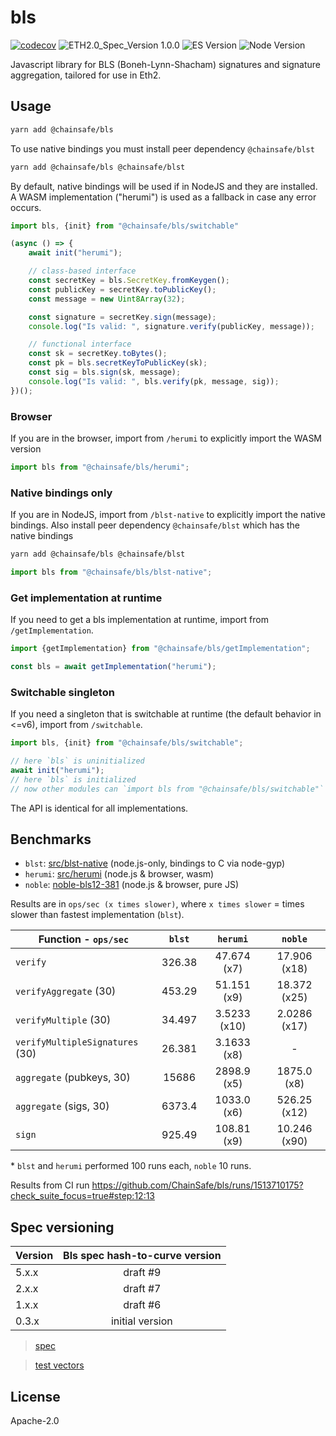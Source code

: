 # bls

[![codecov](https://codecov.io/gh/ChainSafe/lodestar/branch/master/graph/badge.svg)](https://codecov.io/gh/ChainSafe/lodestar)
![ETH2.0_Spec_Version 1.0.0](https://img.shields.io/badge/ETH2.0_Spec_Version-1.0.0-2e86c1.svg)
![ES Version](https://img.shields.io/badge/ES-2022-yellow)
![Node Version](https://img.shields.io/badge/node-14.8-green)

Javascript library for BLS (Boneh-Lynn-Shacham) signatures and signature aggregation, tailored for use in Eth2.

## Usage

```bash
yarn add @chainsafe/bls
```

To use native bindings you must install peer dependency `@chainsafe/blst`

```bash
yarn add @chainsafe/bls @chainsafe/blst
```

By default, native bindings will be used if in NodeJS and they are installed. A WASM implementation ("herumi") is used as a fallback in case any error occurs.

```ts
import bls, {init} from "@chainsafe/bls/switchable"

(async () => {
    await init("herumi");

    // class-based interface
    const secretKey = bls.SecretKey.fromKeygen();
    const publicKey = secretKey.toPublicKey();
    const message = new Uint8Array(32);

    const signature = secretKey.sign(message);
    console.log("Is valid: ", signature.verify(publicKey, message));

    // functional interface
    const sk = secretKey.toBytes();
    const pk = bls.secretKeyToPublicKey(sk);
    const sig = bls.sign(sk, message);
    console.log("Is valid: ", bls.verify(pk, message, sig));
})();
```

### Browser

If you are in the browser, import from `/herumi` to explicitly import the WASM version

```ts
import bls from "@chainsafe/bls/herumi";
```

### Native bindings only

If you are in NodeJS, import from `/blst-native` to explicitly import the native bindings. Also install peer dependency `@chainsafe/blst` which has the native bindings

```bash
yarn add @chainsafe/bls @chainsafe/blst
```

```ts
import bls from "@chainsafe/bls/blst-native";
```

### Get implementation at runtime

If you need to get a bls implementation at runtime, import from `/getImplementation`.

```ts
import {getImplementation} from "@chainsafe/bls/getImplementation";

const bls = await getImplementation("herumi");
```

### Switchable singleton

If you need a singleton that is switchable at runtime (the default behavior in <=v6), import from `/switchable`.

```ts
import bls, {init} from "@chainsafe/bls/switchable";

// here `bls` is uninitialized
await init("herumi");
// here `bls` is initialized
// now other modules can `import bls from "@chainsafe/bls/switchable"` and it will be initialized
```

The API is identical for all implementations.

## Benchmarks

- `blst`: [src/blst-native](src/blst-native) (node.js-only, bindings to C via node-gyp)
- `herumi`: [src/herumi](src/herumi) (node.js & browser, wasm)
- `noble`: [noble-bls12-381](https://github.com/paulmillr/noble-bls12-381) (node.js & browser, pure JS)

Results are in `ops/sec (x times slower)`, where `x times slower` = times slower than fastest implementation (`blst`).

| Function - `ops/sec`             | `blst` |   `herumi`   |   `noble`   |
| -------------------------------- | :----: | :----------: | :-----------: |
| `verify`                         | 326.38 | 47.674 (x7)  | 17.906 (x18)  |
| `verifyAggregate` (30)           | 453.29 | 51.151 (x9)  | 18.372 (x25)  |
| `verifyMultiple` (30)            | 34.497 | 3.5233 (x10) | 2.0286 (x17)  |
| `verifyMultipleSignatures` (30)  | 26.381 | 3.1633 (x8)  | -             |
| `aggregate` (pubkeys, 30)        | 15686  | 2898.9 (x5)  | 1875.0 (x8)   |
| `aggregate` (sigs, 30)           | 6373.4 | 1033.0 (x6)  | 526.25 (x12)  |
| `sign`                           | 925.49 | 108.81 (x9)  | 10.246 (x90)  |

\* `blst` and `herumi` performed 100 runs each, `noble` 10 runs.

Results from CI run https://github.com/ChainSafe/bls/runs/1513710175?check_suite_focus=true#step:12:13

## Spec versioning

| Version | Bls spec hash-to-curve version |
| ------- | :----------------------------: |
| 5.x.x   |            draft #9            |
| 2.x.x   |            draft #7            |
| 1.x.x   |            draft #6            |
| 0.3.x   |        initial version         |

> [spec](https://github.com/ethereum/eth2.0-specs/blob/v1.0.0/specs/phase0/beacon-chain.md#bls-signatures)

> [test vectors](https://github.com/ethereum/eth2.0-spec-tests/tree/master/tests/bls)

## License

Apache-2.0
